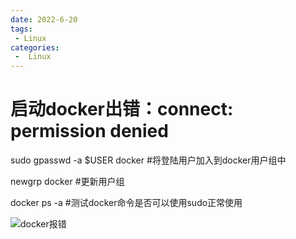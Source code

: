 ```yaml
---
date: 2022-6-20
tags:
 - Linux
categories:
 -  Linux
---
```




# 启动docker出错：connect: permission denied



sudo gpasswd -a $USER docker   #将登陆用户加入到docker用户组中

newgrp docker   #更新用户组

docker ps -a  #测试docker命令是否可以使用sudo正常使用

![docker报错](https://s3.bmp.ovh/imgs/2022/06/30/6a252ea5a5a3e369.png)